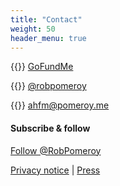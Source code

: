 ```yaml
---
title: "Contact"
weight: 50
header_menu: true
---
```


{{<icon class="fa fa-money">}}&nbsp;[GoFundMe](https://www.gofundme.com/f/a-home-for-mo)

{{<icon class="fa fa-twitter">}}&nbsp;[@robpomeroy](https://twitter.com/robpomeroy)

{{<icon class="fa fa-envelope">}}&nbsp;[ahfm@pomeroy.me](mailto:ahfm@pomeroy.me)

#### Subscribe & follow
<script src="https://apis.google.com/js/platform.js"></script>
<div class="g-ytsubscribe" data-channelid="UCxd4MQ6c-AWMM7nRlF3CZSQ" data-layout="default" data-theme="dark" data-count="hidden"></div>
<a href="https://twitter.com/RobPomeroy?ref_src=twsrc%5Etfw" class="twitter-follow-button" data-show-count="false">Follow @RobPomeroy</a><script async src="https://platform.twitter.com/widgets.js" charset="utf-8"></script>


[Privacy notice](privacy) | [Press](press)